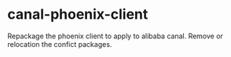 # canal-phoenix-client

Repackage the phoenix client to apply to alibaba canal.
Remove or relocation the confict packages.